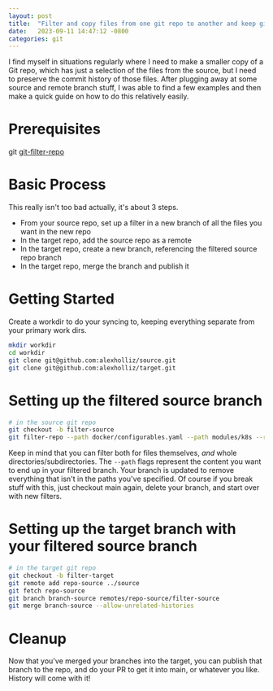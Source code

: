 ```yaml
---
layout: post
title:  "Filter and copy files from one git repo to another and keep git history"
date:   2023-09-11 14:47:12 -0800
categories: git
---
```


I find myself in situations regularly where I need to make a smaller copy of a Git repo, which has just a selection of the files from the source, but I need to preserve the commit history of those files. After plugging away at some source and remote branch stuff, I was able to find a few examples and then make a quick guide on how to do this relatively easily.

# Prerequisites

git
[git-filter-repo](https://github.com/newren/git-filter-repo)

# Basic Process

This really isn't too bad actually, it's about 3 steps.

* From your source repo, set up a filter in a new branch of all the files you want in the new repo
* In the target repo, add the source repo as a remote
* In the target repo, create a new branch, referencing the filtered source repo branch
* In the target repo, merge the branch and publish it

# Getting Started

Create a workdir to do your syncing to, keeping everything separate from your primary work dirs.

```bash
mkdir workdir
cd workdir
git clone git@github.com:alexholliz/source.git
git clone git@github.com:alexholliz/target.git
```

# Setting up the filtered source branch

```bash
# in the source git repo
git checkout -b filter-source
git filter-repo --path docker/configurables.yaml --path modules/k8s --refs refs/heads/filter-source --force
```

Keep in mind that you can filter both for files themselves, _and_ whole directories/subdirectories. The `--path` flags represent the content you want to end up in your filtered branch. Your branch is updated to remove everything that isn't in the paths you've specified. Of course if you break stuff with this, just checkout main again, delete your branch, and start over with new filters.

# Setting up the target branch with your filtered source branch

```bash
# in the target git repo
git checkout -b filter-target
git remote add repo-source ../source
git fetch repo-source
git branch branch-source remotes/repo-source/filter-source
git merge branch-source --allow-unrelated-histories
```

# Cleanup

Now that you've merged your branches into the target, you can publish that branch to the repo, and do your PR to get it into main, or whatever you like. History will come with it!
